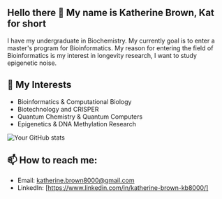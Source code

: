 ## Hello there 👋 My name is Katherine Brown, Kat for short

I have my undergraduate in Biochemistry.
My currently goal is to enter a master's program for Bioinformatics.
My reason for entering the field of Bioinformatics is my interest in longevity research, I want to study epigenetic noise.

## 🔬 My Interests
- Bioinformatics & Computational Biology
- Biotechnology and CRISPER
- Quantum Chemistry & Quantum Computers
- Epigenetics & DNA Methylation Research

![Your GitHub stats](https://github-readme-stats.vercel.app/api?username=yourusername&show_icons=true&theme=radical)

## 📫 How to reach me:
- Email: katherine.brown8000@gmail.com 
- LinkedIn: [https://www.linkedin.com/in/katherine-brown-kb8000/]


<!--
**Katherine-Brown-8000/Katherine-Brown-8000** is a ✨ _special_ ✨ repository because its `README.md` (this file) appears on your GitHub profile.

Here are some ideas to get you started:

- 🔭 I’m currently working on ...
- 🌱 I’m currently learning ...
- 👯 I’m looking to collaborate on ...
- 🤔 I’m looking for help with ...
- 💬 Ask me about ...
- 📫 How to reach me: ...
- 😄 Pronouns: ...
- ⚡ Fun fact: ...
-->
